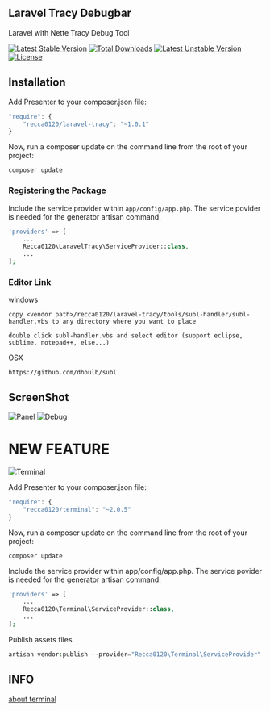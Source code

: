 ## Laravel Tracy Debugbar
Laravel with Nette Tracy Debug Tool

[![Latest Stable Version](https://poser.pugx.org/recca0120/laravel-tracy/v/stable)](https://packagist.org/packages/recca0120/laravel-tracy)
[![Total Downloads](https://poser.pugx.org/recca0120/laravel-tracy/downloads)](https://packagist.org/packages/recca0120/laravel-tracy)
[![Latest Unstable Version](https://poser.pugx.org/recca0120/laravel-tracy/v/unstable)](https://packagist.org/packages/recca0120/laravel-tracy)
[![License](https://poser.pugx.org/recca0120/laravel-tracy/license)](https://packagist.org/packages/recca0120/laravel-tracy)

## Installation

Add Presenter to your composer.json file:

```js
"require": {
    "recca0120/laravel-tracy": "~1.0.1"
}
```
Now, run a composer update on the command line from the root of your project:

```
composer update
```

### Registering the Package

Include the service provider within `app/config/app.php`. The service povider is needed for the generator artisan command.

```php
'providers' => [
    ...
    Recca0120\LaravelTracy\ServiceProvider::class,
    ...
];
```

### Editor Link

windows
```
copy <vendor path>/recca0120/laravel-tracy/tools/subl-handler/subl-handler.vbs to any directory where you want to place

double click subl-handler.vbs and select editor (support eclipse, sublime, notepad++, else...)
```

OSX
```
https://github.com/dhoulb/subl
```

## ScreenShot
![Panel](http://2.bp.blogspot.com/-gabdqGXuKkk/VnEl-Y6R5UI/AAAAAAAANsc/g3FoEX42ElE/s1600/Image%2B3.png)
![Debug](http://3.bp.blogspot.com/-Y-omvzldG-Q/VnEl_Vv8LhI/AAAAAAAANsk/QBxZfz-7sQk/s1600/Image%2B4.png)

# NEW FEATURE
![Terminal](http://3.bp.blogspot.com/-FTEKX8wtKoo/VotlUs5P_pI/AAAAAAAANvM/85YsBhaaRN4/s1600/Image%2B8.png)

Add Presenter to your composer.json file:

```js
"require": {
    "recca0120/terminal": "~2.0.5"
}
```

Now, run a composer update on the command line from the root of your project:

```
composer update
```

Include the service provider within app/config/app.php. The service povider is needed for the generator artisan command.

```php
'providers' => [
    ...
    Recca0120\Terminal\ServiceProvider::class,
    ...
];
```

Publish assets files

```php
artisan vendor:publish --provider="Recca0120\Terminal\ServiceProvider"
```

## INFO
[about terminal](https://github.com/recca0120/terminal)
